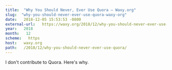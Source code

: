 ```yaml
---
title:  "Why You Should Never, Ever Use Quora – Waxy.org" 
slug:  "why-you-should-never-ever-use-quora-waxy-org" 
date:   2018-12-05 15:53:53 -0800 
external-url:   https://waxy.org/2018/12/why-you-should-never-ever-use-quora/ 
year:   2018 
month:   12 
scheme:   https 
host:   waxy.org 
path:   /2018/12/why-you-should-never-ever-use-quora/ 
---
```


I don't contribute to Quora. Here's why.